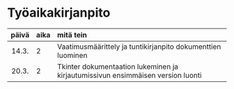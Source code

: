 # Työaikakirjanpito

| päivä | aika | mitä tein                                                                       |
| :---: | :--- | :------------------------------------------------------------------------------ |
| 14.3. | 2    | Vaatimusmäärittely ja tuntikirjanpito dokumenttien luominen                     |
| 20.3. | 2    | Tkinter dokumentaation lukeminen ja kirjautumissivun ensimmäisen version luonti |
